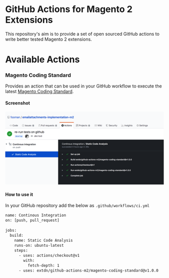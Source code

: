 # GitHub Actions for Magento 2 Extensions

This repository's aim is to provide a set of open sourced GitHub actions to write better tested Magento 2 extensions.

# Available Actions
### Magento Coding Standard
Provides an action that can be used in your GitHub workflow to execute the latest [Magento Coding Standard](https://github.com/magento/magento-coding-standard). 

#### Screenshot
![Screenshot Coding Style Action](magento-coding-standard/screenshot.png?raw=true")

#### How to use it
In your GitHub repository add the below as 
`.github/workflows/ci.yml`

```
name: Continous Integration
on: [push, pull_request]

jobs:
  build:
    name: Static Code Analysis
    runs-on: ubuntu-latest
    steps:
      - uses: actions/checkout@v1
        with:
          fetch-depth: 1
      - uses: extdn/github-actions-m2/magento-coding-standard@v1.0.0
```
